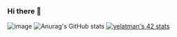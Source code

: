 ### Hi there 👋
![image](https://user-images.githubusercontent.com/60141497/157923615-4a58df03-c11a-4cb6-b2ba-57ae0648f1aa.png)
![Anurag's GitHub stats](https://github-readme-stats.vercel.app/api?username=yassir58&show_icons=true&theme=midnight-purple)
[![yelatman's 42 stats](https://badge.mediaplus.ma/starryblue/yelatman)](https://github.com/oakoudad/badge42)
